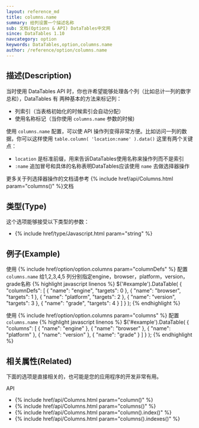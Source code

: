 ```yaml
---
layout: reference_md
title: columns.name
summary: 给列设置一个描述名称
sub: 文档(Options & API) DataTables中文网
since: DataTables 1.10
navcategory: option
keywords: DataTables,option,columns.name
author: /reference/option/columns.name
---
```


## 描述(Description)
当时使用 DataTables API 时，你也许希望能够处理各个列（比如总计一列的数字总和），DataTables 有
两种基本的方法来标记列：

- 列索引（当表格初始化的时候索引会自动分配）
- 使用名称标记（当你使用 `columns.name` 参数的时候)

使用 `columns.name` 配置，可以使 API 操作列变得非常方便。比如访问一列的数据，你可以这样使用 
`table.column( 'location:name' ).data()` 这里有两个关键点：

- `location` 是标准前缀，用来告诉DataTables使用名称来操作列而不是索引
- `:name` 追加冒号和具体的名称表明DataTables应该使用 `name` 去做选择器操作
 
更多关于列选择器操作的文档请参考 {% include href/api/Columns.html param="columns()" %}文档
 

## 类型(Type)
这个选项能够接受以下类型的参数：

- {% include href/type/Javascript.html param="string" %}


## 例子(Example)
使用 {% include href/option/option.columns param="columnDefs" %} 配置`columns.name` 
给1,2,3,4,5 列分别指定engine，browser，platform，version，grade名称
{% highlight javascript linenos %}
$('#example').DataTable( {
    "columnDefs": [
       { "name": "engine",   "targets": 0 },
       { "name": "browser",  "targets": 1 },
       { "name": "platform", "targets": 2 },
       { "name": "version",  "targets": 3 },
       { "name": "grade",    "targets": 4 }
     ]
} );
{% endhighlight %}

使用 {% include href/option/option.columns param="columns" %} 配置 `columns.name` 
{% highlight javascript linenos %}
$('#example').DataTable( {
     "columns": [
        { "name": "engine" },
        { "name": "browser" },
        { "name": "platform" },
        { "name": "version" },
        { "name": "grade" }
      ]
} );
{% endhighlight %}

## 相关属性(Related)
下面的选项是直接相关的，也可能是您的应用程序的开发非常有用。

API

- {% include href/api/Columns.html param="column()" %}
- {% include href/api/Columns.html param="columns()" %}
- {% include href/api/Columns.html param="column().index()" %}
- {% include href/api/Columns.html param="columns().indexes()" %}
